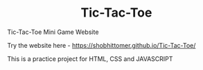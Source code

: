 <div align="center">
<h1>Tic-Tac-Toe</h1>
</div>

Tic-Tac-Toe Mini Game Website

Try the website here - https://shobhittomer.github.io/Tic-Tac-Toe/

This is a practice project for HTML, CSS and JAVASCRIPT